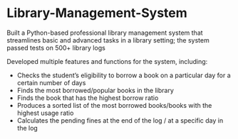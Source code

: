 # Library-Management-System
Built a Python-based professional library management system that streamlines basic and advanced tasks in a library setting; the system passed tests on 500+ library logs

Developed multiple features and functions for the system, including:
 - Checks the student’s eligibility to borrow a book on a particular day for a certain number of days
 - Finds the most borrowed/popular books in the library
 - Finds the book that has the highest borrow ratio
 - Produces a sorted list of the most borrowed books/books with the highest usage ratio
 - Calculates the pending fines at the end of the log / at a specific day in the log
